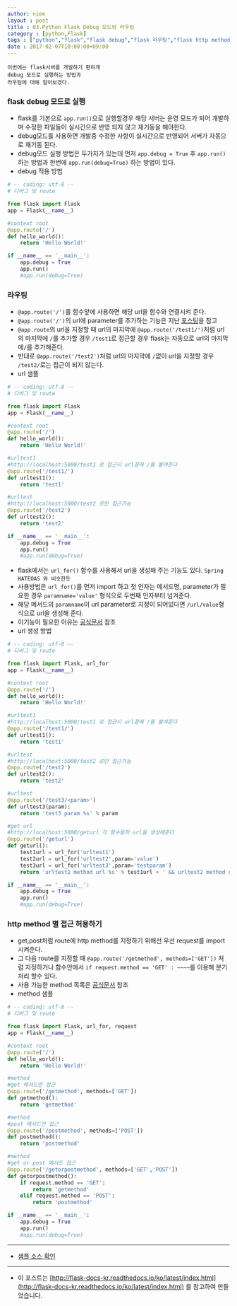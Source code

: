 ```yaml
---
author: niee
layout : post
title : 03.Python Flask Debug 모드와 라우팅
category : [python,Flask]
tags : ["python","flask","flask debug","flask 라우팅","flask http method", "flask url_for"]
date : 2017-02-07T10:00:00+09:00
---
```


```
이번에는 flask서버를 개발하기 편하게
debug 모드로 실행하는 방법과
라우팅에 대해 알아보겠다.
```

### flask debug 모드로 실행
- flask를 기본으로 ```app.run()```으로 실행할경우 해당 서버는 운영 모드가 되어 개발하며 수정한 파일들이 실시간으로 반영 되지 않고 재기동을 해야한다.
- debug모드를 사용하면 개발중 수정한 사항이 실시간으로 반영되어 서버가 자동으로 재기동 된다.
- debug모드 실행 방법은 두가지가 있는데 먼저 ```app.debug = True``` 후 ```app.run()``` 하는 방법과 한번에 ```app.run(debug=True)``` 하는 방법이 있다.
- debug 적용 방법

```python
# -- coding: utf-8 --
# 디버그 및 route

from flask import Flask
app = Flask(__name__)

#context root
@app.route('/')
def hello_world():
    return 'Hello World!'

if __name__ == '__main__':
    app.debug = True
    app.run()
    #app.run(debug=True)
```

### 라우팅
- ```@app.route('/')```를 함수앞에 사용하면 해당 url을 함수와 연결시켜 준다.
- ```@app.route('/')```의 url에 parameter를 추가하는 기능은 지난 [포스팅](/python/flask/02-python-flask.html)을 참고
- ```@app.route```의 url을 지정할 때 url의 마지막에 ```@app.route('/test1/')```처럼 url의 마지막에 ```/```를 추가할 경우 ```/test1```로 접근할 경우 flask는 자동으로 url의 마지막에```/```를 추가해준다.
- 반대로 ```@app.route('/test2')```처럼 url의 마지막에 ```/```없이 url을 지정할 경우 ```/test2/```로는 접근이 되지 않는다.
- url 샘플

```python
# -- coding: utf-8 --
# 디버그 및 route

from flask import Flask
app = Flask(__name__)

#context root
@app.route('/')
def hello_world():
    return 'Hello World!'

#urltest1
#http://localhost:5000/test1 로 접근시 url끝에 /를 붙여준다
@app.route('/test1/')
def urltest1():
    return 'test1'

#urltest
#http://localhost:5000/test2 로만 접근가능
@app.route('/test2')
def urltest2():
    return 'test2'

if __name__ == '__main__':
    app.debug = True
    app.run()
    #app.run(debug=True)
```

- flask에서는 ```url_for()``` 함수를 사용해서 url을 생성해 주는 기능도 있다. ```Spring HATEOAS 와 비슷한듯```
- 사용방법은 ```url_for()```를 먼저 import 하고 첫 인자는 메서드명, parameter가 필요한 경우 ```paramname='value'``` 형식으로 두번째 인자부터 넘겨준다.
- 해당 메서드의 ```paramname```이 url parameter로 지정이 되어있다면 ```/url/value```형식으로 url을 생성해 준다.
- 이기능이 필요한 이유는 [공식문서](http://flask-docs-kr.readthedocs.io/ko/latest/quickstart.html#url) 참조
- url 생성 방법

```python
# -- coding: utf-8 --
# 디버그 및 route

from flask import Flask, url_for
app = Flask(__name__)

#context root
@app.route('/')
def hello_world():
    return 'Hello World!'

#urltest1
#http://localhost:5000/test1 로 접근시 url끝에 /를 붙여준다
@app.route('/test1/')
def urltest1():
    return 'test1'

#urltest
#http://localhost:5000/test2 로만 접근가능
@app.route('/test2')
def urltest2():
    return 'test2'

#urltest
@app.route('/test3/<param>')
def urltest3(param):
    return 'test3 param %s' % param

#get url
#http://localhost:5000/geturl 각 함수들의 url을 생성해준다
@app.route('/geturl')
def geturl():
    test1url = url_for('urltest1')
    test2url = url_for('urltest2',param='value')
    test3url = url_for('urltest3',param='testparam')
    return 'urltest1 method url %s' % test1url + ' && urltest2 method url %s' % test2url + ' && test3url method url %s' % test3url

if __name__ == '__main__':
    app.debug = True
    app.run()
    #app.run(debug=True)
```

### http method 별 접근 허용하기
- get,post처럼 route에 http method를 지정하기 위해선 우선 request를 import 시켜준다.
- 그 다음 route를 지정할 때 ```@app.route('/getmethod', methods=['GET'])``` 처럼 지정하거나 함수안에서 ```if request.method == 'GET' : ~~~~```를 이용해 분기처리 할수 있다.
- 사용 가능한 method 목록은 [공식문서](http://flask-docs-kr.readthedocs.io/ko/latest/quickstart.html#http
) 참조
- method 샘플

```python
# -- coding: utf-8 --
# 디버그 및 route

from flask import Flask, url_for, request
app = Flask(__name__)

#context root
@app.route('/')
def hello_world():
    return 'Hello World!'

#method
#get 메서드만 접근
@app.route('/getmethod', methods=['GET'])
def getmethod():
    return 'getmethod'

#method
#post 메서드만 접근
@app.route('/postmethod', methods=['POST'])
def postmethod():
    return 'postmethod'

#method
#get or post 메서드 접근
@app.route('/getorpostmethod', methods=['GET','POST'])
def getorpostmethod():
    if request.method == 'GET':
        return 'getmethod'
    elif request.method == 'POST':
        return 'postmethod'

if __name__ == '__main__':
    app.debug = True
    app.run()
    #app.run(debug=True)
```

----------

- [샘플 소스 확인](https://github.com/ParkMinKyu/flasksample/blob/master/route.py)

----------

- 이 포스트는 [http://flask-docs-kr.readthedocs.io/ko/latest/index.html](http://flask-docs-kr.readthedocs.io/ko/latest/index.html) 를 참고하여 만들었습니다.
